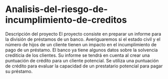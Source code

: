 # Analisis-del-riesgo-de-incumplimiento-de-creditos

Descripción del proyecto
El proyecto consiste en preparar un informe para la división de préstamos de un banco. Averiguaremos si el estado civil y el número de hijos de un cliente tienen un impacto en el incumplimiento de pago de un préstamo. El banco ya tiene algunos datos sobre la solvencia crediticia de los clientes.
Su informe se tendrá en cuenta al crear una puntuación de crédito para un cliente potencial. Se utiliza una puntuación de crédito para evaluar la capacidad de un prestatario potencial para pagar su préstamo.
